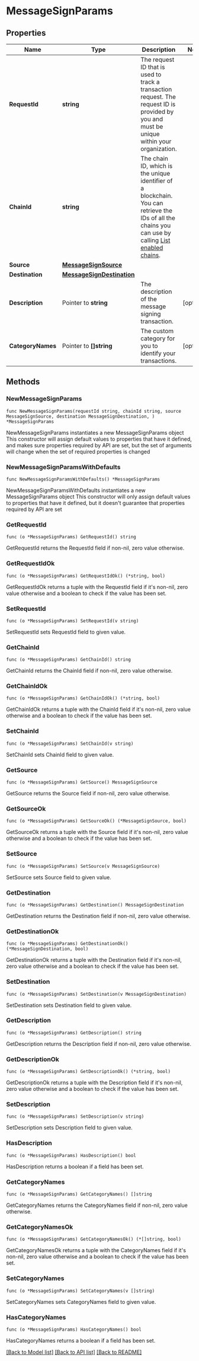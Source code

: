 # MessageSignParams

## Properties

Name | Type | Description | Notes
------------ | ------------- | ------------- | -------------
**RequestId** | **string** | The request ID that is used to track a transaction request. The request ID is provided by you and must be unique within your organization. | 
**ChainId** | **string** | The chain ID, which is the unique identifier of a blockchain. You can retrieve the IDs of all the chains you can use by calling [List enabled chains](https://www.cobo.com/developers/v2/api-references/wallets/list-enabled-chains). | 
**Source** | [**MessageSignSource**](MessageSignSource.md) |  | 
**Destination** | [**MessageSignDestination**](MessageSignDestination.md) |  | 
**Description** | Pointer to **string** | The description of the message signing transaction. | [optional] 
**CategoryNames** | Pointer to **[]string** | The custom category for you to identify your transactions. | [optional] 

## Methods

### NewMessageSignParams

`func NewMessageSignParams(requestId string, chainId string, source MessageSignSource, destination MessageSignDestination, ) *MessageSignParams`

NewMessageSignParams instantiates a new MessageSignParams object
This constructor will assign default values to properties that have it defined,
and makes sure properties required by API are set, but the set of arguments
will change when the set of required properties is changed

### NewMessageSignParamsWithDefaults

`func NewMessageSignParamsWithDefaults() *MessageSignParams`

NewMessageSignParamsWithDefaults instantiates a new MessageSignParams object
This constructor will only assign default values to properties that have it defined,
but it doesn't guarantee that properties required by API are set

### GetRequestId

`func (o *MessageSignParams) GetRequestId() string`

GetRequestId returns the RequestId field if non-nil, zero value otherwise.

### GetRequestIdOk

`func (o *MessageSignParams) GetRequestIdOk() (*string, bool)`

GetRequestIdOk returns a tuple with the RequestId field if it's non-nil, zero value otherwise
and a boolean to check if the value has been set.

### SetRequestId

`func (o *MessageSignParams) SetRequestId(v string)`

SetRequestId sets RequestId field to given value.


### GetChainId

`func (o *MessageSignParams) GetChainId() string`

GetChainId returns the ChainId field if non-nil, zero value otherwise.

### GetChainIdOk

`func (o *MessageSignParams) GetChainIdOk() (*string, bool)`

GetChainIdOk returns a tuple with the ChainId field if it's non-nil, zero value otherwise
and a boolean to check if the value has been set.

### SetChainId

`func (o *MessageSignParams) SetChainId(v string)`

SetChainId sets ChainId field to given value.


### GetSource

`func (o *MessageSignParams) GetSource() MessageSignSource`

GetSource returns the Source field if non-nil, zero value otherwise.

### GetSourceOk

`func (o *MessageSignParams) GetSourceOk() (*MessageSignSource, bool)`

GetSourceOk returns a tuple with the Source field if it's non-nil, zero value otherwise
and a boolean to check if the value has been set.

### SetSource

`func (o *MessageSignParams) SetSource(v MessageSignSource)`

SetSource sets Source field to given value.


### GetDestination

`func (o *MessageSignParams) GetDestination() MessageSignDestination`

GetDestination returns the Destination field if non-nil, zero value otherwise.

### GetDestinationOk

`func (o *MessageSignParams) GetDestinationOk() (*MessageSignDestination, bool)`

GetDestinationOk returns a tuple with the Destination field if it's non-nil, zero value otherwise
and a boolean to check if the value has been set.

### SetDestination

`func (o *MessageSignParams) SetDestination(v MessageSignDestination)`

SetDestination sets Destination field to given value.


### GetDescription

`func (o *MessageSignParams) GetDescription() string`

GetDescription returns the Description field if non-nil, zero value otherwise.

### GetDescriptionOk

`func (o *MessageSignParams) GetDescriptionOk() (*string, bool)`

GetDescriptionOk returns a tuple with the Description field if it's non-nil, zero value otherwise
and a boolean to check if the value has been set.

### SetDescription

`func (o *MessageSignParams) SetDescription(v string)`

SetDescription sets Description field to given value.

### HasDescription

`func (o *MessageSignParams) HasDescription() bool`

HasDescription returns a boolean if a field has been set.

### GetCategoryNames

`func (o *MessageSignParams) GetCategoryNames() []string`

GetCategoryNames returns the CategoryNames field if non-nil, zero value otherwise.

### GetCategoryNamesOk

`func (o *MessageSignParams) GetCategoryNamesOk() (*[]string, bool)`

GetCategoryNamesOk returns a tuple with the CategoryNames field if it's non-nil, zero value otherwise
and a boolean to check if the value has been set.

### SetCategoryNames

`func (o *MessageSignParams) SetCategoryNames(v []string)`

SetCategoryNames sets CategoryNames field to given value.

### HasCategoryNames

`func (o *MessageSignParams) HasCategoryNames() bool`

HasCategoryNames returns a boolean if a field has been set.


[[Back to Model list]](../README.md#documentation-for-models) [[Back to API list]](../README.md#documentation-for-api-endpoints) [[Back to README]](../README.md)



